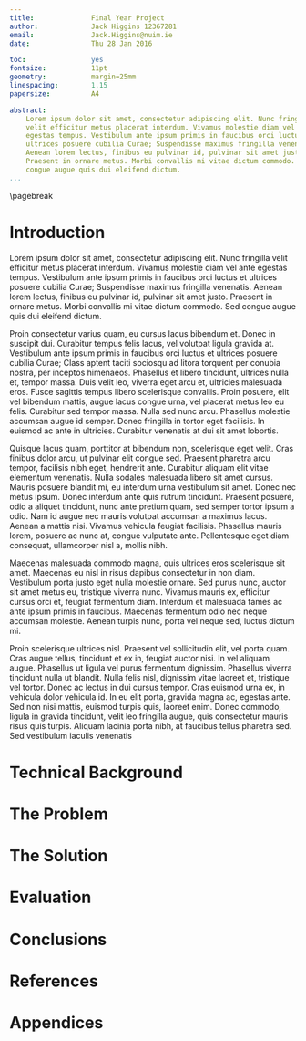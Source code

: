 ```yaml
---
title:              Final Year Project
author:             Jack Higgins 12367281
email:              Jack.Higgins@nuim.ie
date:               Thu 28 Jan 2016

toc:                yes
fontsize:           11pt
geometry:           margin=25mm
linespacing:        1.15
papersize:          A4 

abstract:
    Lorem ipsum dolor sit amet, consectetur adipiscing elit. Nunc fringilla
    velit efficitur metus placerat interdum. Vivamus molestie diam vel ante
    egestas tempus. Vestibulum ante ipsum primis in faucibus orci luctus et
    ultrices posuere cubilia Curae; Suspendisse maximus fringilla venenatis.
    Aenean lorem lectus, finibus eu pulvinar id, pulvinar sit amet justo.
    Praesent in ornare metus. Morbi convallis mi vitae dictum commodo. Sed
    congue augue quis dui eleifend dictum.
...
```


\pagebreak

# Introduction
Lorem ipsum dolor sit amet, consectetur adipiscing elit. Nunc fringilla velit
efficitur metus placerat interdum. Vivamus molestie diam vel ante egestas
tempus. Vestibulum ante ipsum primis in faucibus orci luctus et ultrices
posuere cubilia Curae; Suspendisse maximus fringilla venenatis. Aenean lorem
lectus, finibus eu pulvinar id, pulvinar sit amet justo. Praesent in ornare
metus. Morbi convallis mi vitae dictum commodo. Sed congue augue quis dui
eleifend dictum.

Proin consectetur varius quam, eu cursus lacus bibendum et. Donec in suscipit
dui. Curabitur tempus felis lacus, vel volutpat ligula gravida at. Vestibulum
ante ipsum primis in faucibus orci luctus et ultrices posuere cubilia Curae;
Class aptent taciti sociosqu ad litora torquent per conubia nostra, per
inceptos himenaeos. Phasellus et libero tincidunt, ultrices nulla et, tempor
massa. Duis velit leo, viverra eget arcu et, ultricies malesuada eros. Fusce
sagittis tempus libero scelerisque convallis. Proin posuere, elit vel bibendum
mattis, augue lacus congue urna, vel placerat metus leo eu felis. Curabitur sed
tempor massa. Nulla sed nunc arcu. Phasellus molestie accumsan augue id semper.
Donec fringilla in tortor eget facilisis. In euismod ac ante in ultricies.
Curabitur venenatis at dui sit amet lobortis.

Quisque lacus quam, porttitor at bibendum non, scelerisque eget velit. Cras
finibus dolor arcu, ut pulvinar elit congue sed. Praesent pharetra arcu tempor,
facilisis nibh eget, hendrerit ante. Curabitur aliquam elit vitae elementum
venenatis. Nulla sodales malesuada libero sit amet cursus. Mauris posuere
blandit mi, eu interdum urna vestibulum sit amet. Donec nec metus ipsum. Donec
interdum ante quis rutrum tincidunt. Praesent posuere, odio a aliquet
tincidunt, nunc ante pretium quam, sed semper tortor ipsum a odio. Nam id augue
nec mauris volutpat accumsan a maximus lacus. Aenean a mattis nisi. Vivamus
vehicula feugiat facilisis. Phasellus mauris lorem, posuere ac nunc at, congue
vulputate ante. Pellentesque eget diam consequat, ullamcorper nisl a, mollis
nibh.

Maecenas malesuada commodo magna, quis ultrices eros scelerisque sit amet.
Maecenas eu nisl in risus dapibus consectetur in non diam. Vestibulum porta
justo eget nulla molestie ornare. Sed purus nunc, auctor sit amet metus eu,
tristique viverra nunc. Vivamus mauris ex, efficitur cursus orci et, feugiat
fermentum diam. Interdum et malesuada fames ac ante ipsum primis in faucibus.
Maecenas fermentum odio nec neque accumsan molestie. Aenean turpis nunc, porta
vel neque sed, luctus dictum mi.

Proin scelerisque ultrices nisl. Praesent vel sollicitudin elit, vel porta
quam. Cras augue tellus, tincidunt et ex in, feugiat auctor nisi. In vel
aliquam augue. Phasellus ut ligula vel purus fermentum dignissim. Phasellus
viverra tincidunt nulla ut blandit. Nulla felis nisl, dignissim vitae laoreet
et, tristique vel tortor. Donec ac lectus in dui cursus tempor. Cras euismod
urna ex, in vehicula dolor vehicula id. In eu elit porta, gravida magna ac,
egestas ante. Sed non nisi mattis, euismod turpis quis, laoreet enim. Donec
commodo, ligula in gravida tincidunt, velit leo fringilla augue, quis
consectetur mauris risus quis turpis. Aliquam lacinia porta nibh, at faucibus
tellus pharetra sed. Sed vestibulum iaculis venenatis

# Technical Background

# The Problem

# The Solution

# Evaluation

# Conclusions

# References

# Appendices


